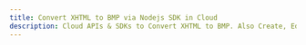 ---title: Convert XHTML to BMP via Nodejs SDK in Clouddescription: Cloud APIs & SDKs to Convert XHTML to BMP. Also Create, Edit & Render Microsoft Word & OpenOffice documents in the Cloud.---